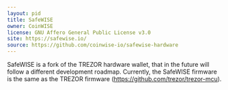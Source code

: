 ```yaml
---
layout: pid
title: SafeWISE
owner: CoinWISE
license: GNU Affero General Public License v3.0
site: https://safewise.io/
source: https://github.com/coinwise-io/safewise-hardware
---
```

SafeWISE is a fork of the TREZOR hardware wallet, that in the future will follow a different development roadmap. Currently, the SafeWISE firmware is the same as the TREZOR firmware (https://github.com/trezor/trezor-mcu).

